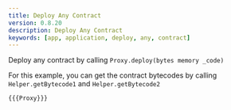 ```yaml
---
title: Deploy Any Contract
version: 0.8.20
description: Deploy Any Contract
keywords: [app, application, deploy, any, contract]
---
```


Deploy any contract by calling `Proxy.deploy(bytes memory _code)`

For this example, you can get the contract bytecodes by calling `Helper.getBytecode1` and `Helper.getBytecode2`

```solidity
{{{Proxy}}}
```
